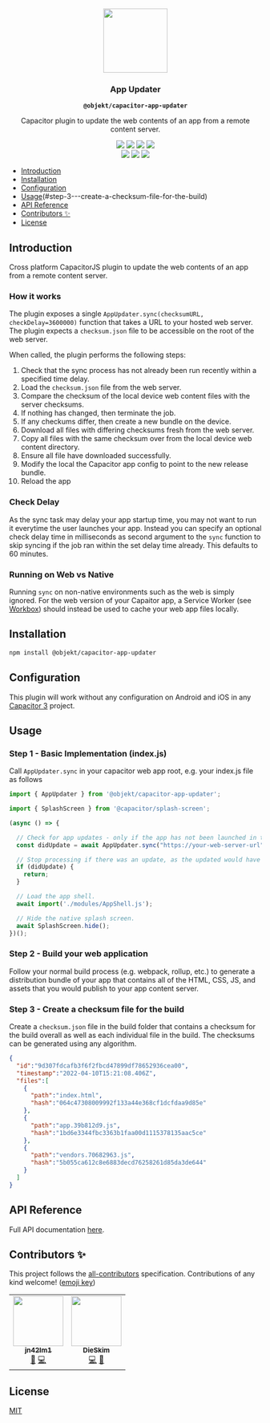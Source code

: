 <p align="center"><br><img src="https://user-images.githubusercontent.com/236501/85893648-1c92e880-b7a8-11ea-926d-95355b8175c7.png" width="128" height="128"/></p>

<h3 align="center">App Updater</h3>
<p align="center"><strong><code>@objekt/capacitor-app-updater</code></strong></p>
<p align="center">Capacitor plugin to update the web contents of an app from a remote content server.</p>

<p align="center">
	<img src="https://img.shields.io/badge/Capacitor%20V3%20Support-yes-green?logo=Capacitor&style=flat-square"/>
	<img src="https://img.shields.io/maintenance/yes/2022?style=flat-square"/>
	<a href="https://github.com/capacitor-community/http/actions?query=workflow%3A%22Test+and+Build+Plugin%22"><img src="https://img.shields.io/github/workflow/status/capacitor-community/http/Test%20and%20Build%20Plugin?style=flat-square"/></a>
	<a href="https://www.npmjs.com/package/@objekt/capacitor-app-updater"><img src="https://img.shields.io/npm/l/@objekt/capacitor-app-updater?style=flat-square"/></a>
	<br>
	<a href="https://www.npmjs.com/package/@objekt/capacitor-app-updater"><img src="https://img.shields.io/npm/dw/@objekt/capacitor-app-updater?style=flat-square"/></a>
	<a href="https://www.npmjs.com/package/@objekt/capacitor-app-updater"><img src="https://img.shields.io/npm/v/@objekt/capacitor-app-updater?style=flat-square"/></a>
	<!-- ALL-CONTRIBUTORS-BADGE:START - Do not remove or modify this section -->
<a href="#contributors-"><img src="https://img.shields.io/badge/all%20contributors-2-orange?style=flat-square" /></a>
<!-- ALL-CONTRIBUTORS-BADGE:END -->
</p>

- [Introduction](#introduction)
- [Installation](#installation)
- [Configuration](#configuration)
- [Usage](#usage)(#step-3---create-a-checksum-file-for-the-build)
- [API Reference](#api-reference)
- [Contributors ✨](#contributors-)
- [License](#license)

## Introduction
Cross platform CapacitorJS plugin to update the web contents of an app from a remote content server.

### How it works
The plugin exposes a single ```AppUpdater.sync(checksumURL, checkDelay=3600000)``` function that takes a URL to your
hosted web server. The plugin expects a ```checksum.json``` file to be accessible on the root of the web server.

When called, the plugin performs the following steps:
1. Check that the sync process has not already been run recently within a specified time delay.
2. Load the ```checksum.json``` file from the web server.
3. Compare the checksum of the local device web content files with the server checksums.
4. If nothing has changed, then terminate the job.
5. If any checkums differ, then create a new bundle on the device.
6. Download all files with differing checksums fresh from the web server.
7. Copy all files with the same checksum over from the local device web content directory.
8. Ensure all file have downloaded successfully.
9. Modify the local the Capacitor app config to point to the new release bundle.
10. Reload the app

### Check Delay

As the sync task may delay your app startup time, you may not want to run it everytime the user launches your app.
Instead you can specify an optional check delay time in milliseconds as second argument to the ```sync``` function to
skip syncing if the job ran within the set delay time already. This defaults to 60 minutes.

### Running on Web vs Native

Running ```sync``` on non-native environments such as the web is simply ignored. For the web version of your Capaitor
app, a Service Worker (see
[Workbox](https://developer.chrome.com/docs/workbox/)) should instead be used to cache your web app files locally.

## Installation
```bash
npm install @objekt/capacitor-app-updater
```

## Configuration
This plugin will work without any configuration on Android and iOS in any [Capacitor 3](https://capacitorjs.com/) project.

## Usage

### Step 1 - Basic Implementation (index.js)

Call ```AppUpdater.sync``` in your  capacitor web app root, e.g. your index.js file as follows

```js
import { AppUpdater } from '@objekt/capacitor-app-updater';

import { SplashScreen } from '@capacitor/splash-screen';

(async () => {

  // Check for app updates - only if the app has not been launched in the last 60 minutes.
  const didUpdate = await AppUpdater.sync("https://your-web-server-url", 1000*60*60);

  // Stop processing if there was an update, as the updated would have triggered a page reload.
  if (didUpdate) {
    return;
  }

  // Load the app shell.
  await import('./modules/AppShell.js');

  // Hide the native splash screen.
  await SplashScreen.hide();
})();
```
### Step 2 - Build your web application

Follow your normal build process (e.g. webpack, rollup, etc.) to generate a distribution bundle of your app that
contains all of the HTML, CSS, JS, and assets that you would publish to your app content server.

### Step 3 - Create a checksum file for the build

Create a ```checksum.json``` file in the build folder that contains a checksum for the build overall as well as each
individual file in the build. The checksums can be generated using any algorithm.
```json
{
  "id":"9d307fdcafb3f6f2fbcd47899df78652936cea00",
  "timestamp":"2022-04-10T15:21:08.406Z",
  "files":[
    {
      "path":"index.html",
      "hash":"064c47308009992f133a44e368cf1dcfdaa9d85e"
    },
    {
      "path":"app.39b812d9.js",
      "hash":"1bd6e3344fbc3363b1faa00d1115378135aac5ce"
    },
    {
      "path":"vendors.70682963.js",
      "hash":"5b055ca612c8e6883decd76258261d85da3de644"
    }
  ]
}
```

## API Reference

Full API documentation [here](https://objektlabs.github.io/capacitor-app-updater/modules.html).

## Contributors ✨

This project follows the [all-contributors](https://github.com/all-contributors/all-contributors) specification.
Contributions of any kind welcome! ([emoji key](https://allcontributors.org/docs/en/emoji-key))
<!-- ALL-CONTRIBUTORS-LIST:START - Do not remove or modify this section -->
<!-- prettier-ignore-start -->
<!-- markdownlint-disable -->
<table>
  <tr>
    <td align="center"><a href="https://github.com/jn42lm1"><img src="https://avatars2.githubusercontent.com/u/54233338?v=4?s=100" width="100px;" alt=""/><br /><sub><b>jn42lm1</b></sub></a><br /><a href="https://github.com/objektlabs/capacitor-app-updater/commits?author=jn42lm1" title="Documentation">📖</a> <a href="https://github.com/objektlabs/capacitor-app-updater/commits?author=jn42lm1" title="Code">💻</a></td>
    <td align="center"><a href="https://github.com/souserig"><img src="https://avatars.githubusercontent.com/u/12587307?v=4?s=100" width="100px;" alt=""/><br /><sub><b>DieSkim</b></sub></a><br /><a href="https://github.com/objektlabs/capacitor-app-updater/commits?author=souserig" title="Code">💻</a> <a href="https://github.com/objektlabs/capacitor-app-updater/pulls?q=is%3Apr+reviewed-by%3Asouserig" title="Reviewed Pull Requests">👀</a></td>
  </tr>
</table>

<!-- markdownlint-restore -->
<!-- prettier-ignore-end -->

<!-- ALL-CONTRIBUTORS-LIST:END -->

## License

[MIT](LICENSE)